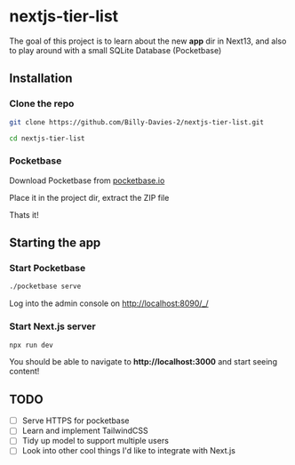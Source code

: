 # nextjs-tier-list

The goal of this project is to learn about the new **app** dir in Next13, and also to play around with a small SQLite Database (Pocketbase)

## Installation

### Clone the repo

```bash
git clone https://github.com/Billy-Davies-2/nextjs-tier-list.git

cd nextjs-tier-list
```

### Pocketbase

Download Pocketbase from [pocketbase.io](https://pocketbase.io/)

Place it in the project dir, extract the ZIP file

Thats it!

## Starting the app

### Start Pocketbase

```bash
./pocketbase serve
```
Log into the admin console on [http://localhost:8090/_/](http://localhost:8090/_/)

### Start Next.js server

```bash
npx run dev
```

You should be able to navigate to **http://localhost:3000** and start seeing content!

## TODO

- [ ] Serve HTTPS for pocketbase
- [ ] Learn and implement TailwindCSS
- [ ] Tidy up model to support multiple users
- [ ] Look into other cool things I'd like to integrate with Next.js
